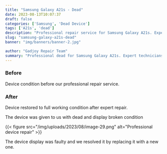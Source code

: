 ```yaml
---
title: "Samsung Galaxy A21s - Dead"
date: 2023-08-13T10:07:37
draft: false
categories: ['Samsung', 'Dead Device']
tags: ['A21s', 'dead']
description: "Professional repair service for Samsung Galaxy A21s. Expert diagnosis and quality repairs in Bangalore."
slug: "samsung-galaxy-a21s-dead"
banner: "img/banners/banner-2.jpg"

author: "Gadjoy Repair Team"
summary: "Professional dead for Samsung Galaxy A21s. Expert technicians, quality parts, warranty included."
---
```


### Before

Device condition before our professional repair service.

### After

Device restored to full working condition after expert repair.

The device was given to us with dead and display broken condition

{{< figure src="/img/uploads/2023/08/image-29.png" alt="Professional device repair" >}}

The device display was faulty and we resolved it by replacing it with a new one.
